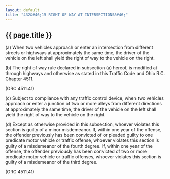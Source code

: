 ```yaml
---
layout: default 
title: "432&#46;15 RIGHT OF WAY AT INTERSECTIONS&#46;"
---
```


{{ page.title }}
----------------

​(a) When two vehicles approach or enter an intersection from different
streets or highways at approximately the same time, the driver of the
vehicle on the left shall yield the right of way to the vehicle on the
right.

​(b) The right of way rule declared in subsection (a) hereof, is
modified at through highways and otherwise as stated in this Traffic
Code and Ohio R.C. Chapter 4511.

(ORC 4511.41)

​(c) Subject to compliance with any traffic control device, when two
vehicles approach or enter a junction of two or more alleys from
different directions at approximately the same time, the driver of the
vehicle on the left shall yield the right of way to the vehicle on the
right.

​(d) Except as otherwise provided in this subsection, whoever violates
this section is guilty of a minor misdemeanor. If, within one year of
the offense, the offender previously has been convicted of or pleaded
guilty to one predicate motor vehicle or traffic offense, whoever
violates this section is guilty of a misdemeanor of the fourth degree.
If, within one year of the offense, the offender previously has been
convicted of two or more predicate motor vehicle or traffic offenses,
whoever violates this section is guilty of a misdemeanor of the third
degree.

(ORC 4511.41)
